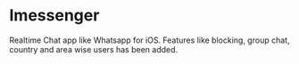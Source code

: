 # Imessenger
Realtime Chat app like Whatsapp for iOS.
Features like blocking, group chat, country and area wise users has been added.
